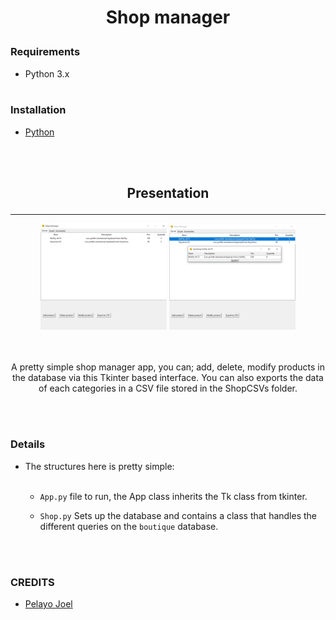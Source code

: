 # <p align="center">**Shop manager**</p>



### __Requirements__


- Python 3.x
<br></br>


### Installation

- [Python](https://www.python.org/downloads/)

<br></br>


## <p align="center">**Presentation**</p>
---
<div align="center"><img src="images-src/app-preview.png"  width="40%" height="20%">
<img src="images-src/app-preview2.png"  width="40%" height="20%"></div>
<br></br>

<p align="center">A pretty simple shop manager app, you can; add, delete, modify products in the database via this Tkinter based interface. You can also exports the data of each categories in a CSV file stored in the ShopCSVs folder.</p>
<br></br>

### **Details**
- The structures here is pretty simple:
<br></br>

    - ``App.py`` file to run, the App class inherits the Tk class from tkinter.

    - ``Shop.py`` Sets up the database and contains a class that handles the different queries on the ``boutique`` database.

<br></br>
### **CREDITS** 

- [Pelayo Joel](https://github.com/pelayo-joel)

